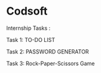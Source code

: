 # Codsoft
Internship Tasks :

Task 1: TO-DO LIST

Task 2: PASSWORD GENERATOR

Task 3: Rock-Paper-Scissors Game
